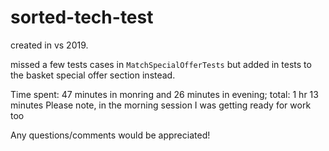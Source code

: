 # sorted-tech-test

created in vs 2019.

missed a few tests cases in `MatchSpecialOfferTests` but added in tests to the basket special offer section instead.

Time spent: 47 minutes in monring and 26 minutes in evening; total: 1 hr 13 minutes
Please note, in the morning session I was getting ready for work too

Any questions/comments would be appreciated!
